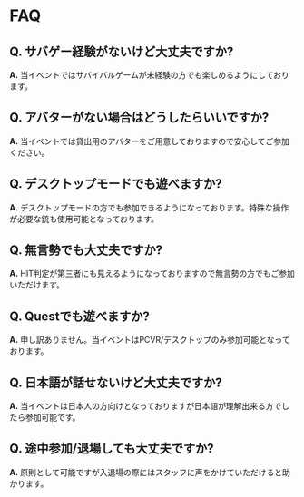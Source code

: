 # FAQ
## Q. サバゲー経験がないけど大丈夫ですか?
**A.** 当イベントではサバイバルゲームが未経験の方でも楽しめるようにしております。

## Q. アバターがない場合はどうしたらいいですか?
**A.** 当イベントでは貸出用のアバターをご用意しておりますので安心してご参加ください。

## Q. デスクトップモードでも遊べますか?
**A.** デスクトップモードの方でも参加できるようになっております。特殊な操作が必要な銃も使用可能となっております。

## Q. 無言勢でも大丈夫ですか?
**A.** HIT判定が第三者にも見えるようになっておりますので無言勢の方でもご参加いただけます。

## Q. Questでも遊べますか?
**A.** 申し訳ありません。当イベントはPCVR/デスクトップのみ参加可能となっております。

## Q. 日本語が話せないけど大丈夫ですか?
**A.** 当イベントは日本人の方向けとなっておりますが日本語が理解出来る方でしたら参加可能です。

## Q. 途中参加/退場しても大丈夫ですか?
**A.** 原則として可能ですが入退場の際にはスタッフに声をかけていただけると助かります。